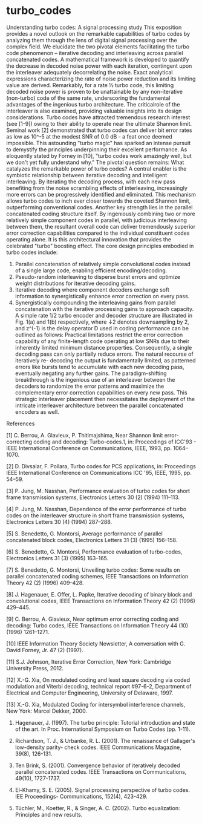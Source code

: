 # turbo_codes
Understanding turbo codes: A signal processing study
This exposition provides a novel outlook on the remarkable 
capabilities of turbo codes by analyzing them through the lens 
of digital signal processing over the complex field. We elucidate 
the two pivotal elements facilitating the turbo code 
phenomenon – iterative decoding and interleaving across 
parallel concatenated codes. A mathematical framework is 
developed to quantify the decrease in decoded noise power 
with each iteration, contingent upon the interleaver adequately 
decorrelating the noise. Exact analytical expressions 
characterizing the rate of noise power reduction and its limiting 
value are derived. Remarkably, for a rate ½ turbo code, this 
limiting decoded noise power is proven to be unattainable by 
any non-iterative (non-turbo) code of the same rate, 
underscoring the fundamental advantages of the ingenious 
turbo architecture. The criticalrole of the interleaver is also 
examined, providing valuable insights into its design 
considerations.
Turbo codes have attracted tremendous research interest 
(see [1-9]) owing to their ability to operate near the 
ultimate Shannon limit. Seminal work [2] demonstrated 
that turbo codes can deliver bit error rates as low as 10^-5 
at the modest SNR of 0.0 dB - a feat once deemed 
impossible. This astounding "turbo magic" has sparked an 
intense pursuit to demystify the principles underpinning 
their excellent performance. As eloquently stated by 
Forney in [10], "turbo codes work amazingly well, but we 
don't yet fully understand why." The pivotal question 
remains: What catalyzes the remarkable power of turbo 
codes?
A central enabler is the symbiotic relationship between 
iterative decoding and intelligent interleaving. By iterating 
the decoding process, with each new pass benefiting from 
the noise scrambling effects of interleaving, increasingly 
more errors can be progressively identified and eliminated. 
This mechanism allows turbo codes to inch ever closer 
towards the coveted Shannon limit, outperforming 
conventional codes. 
Another key strength lies in the parallel concatenated 
coding structure itself. By ingeniously combining two or more relatively simple component codes in parallel, with 
judicious interleaving between them, the resultant overall 
code can deliver tremendously superior error correction 
capabilities compared to the individual constituent codes 
operating alone. It is this architectural innovation that 
provides the celebrated "turbo" boosting effect.
The core design principles embodied in turbo codes 
include:
1) Parallel concatenation of relatively simple convolutional 
codes instead of a single large code, enabling efficient 
encoding/decoding.
2) Pseudo-random interleaving to disperse burst errors 
and optimize weight distributions for iterative decoding 
gains.
3) Iterative decoding where component decoders 
exchange soft information to synergistically enhance error 
correction on every pass.
4) Synergistically compounding the interleaving gains from 
parallel concatenation with the iterative processing gains 
to approach capacity. 
A simple rate 1/2 turbo encoder and decoder structure are 
illustrated in Fig. 1(a) and 1(b) respectively, where ↓2 
denotes downsampling by 2, and z^(-1) is the delay 
operator D used in coding performance can be outlined as 
follows:
Practical limitations restrict the error correction capability 
of any finite-length code operating at low SNRs due to their inherently limited minimum distance properties. 
Consequently, a single decoding pass can only partially 
reduce errors. The natural recourse of iteratively re-
decoding the output is fundamentally limited, as patterned 
errors like bursts tend to accumulate with each new 
decoding pass, eventually negating any further gains. The 
paradigm-shifting breakthrough is the ingenious use of an 
interleaver between the decoders to randomize the error 
patterns and maximize the complementary error correction 
capabilities on every new pass. This strategic interleaver 
placement then necessitates the deployment of the 
intricate interleaver architecture between the parallel 
concatenated encoders as well.

References

[1] C. Berrou, A. Glavieux, P. Thitimajshima, Near Shannon limit error-correcting coding and 
decoding: Turbo-codes.1, in: Proceedings of ICC'93 - IEEE International
Conference on Communications, IEEE, 1993, pp. 1064–1070.

[2] D. Divsalar, F. Pollara, Turbo codes for PCS applications, in: Proceedings IEEE International 
Conference on Communications ICC '95, IEEE, 1995, pp. 54–59.

[3] P. Jung, M. Nasshan, Performance evaluation of turbo codes for short frame transmission 
systems, Electronics Letters 30 (2) (1994) 111–113.

[4] P. Jung, M. Nasshan, Dependence of the error performance of turbo codes on the 
interleaver structure in short frame transmission systems, Electronics Letters 30
(4) (1994) 287–288.

[5] S. Benedetto, G. Montorsi, Average performance of parallel concatenated block codes, 
Electronics Letters 31 (3) (1995) 156–158.

[6] S. Benedetto, G. Montorsi, Performance evaluation of turbo-codes, Electronics Letters 31 (3) 
(1995) 163–165.

[7] S. Benedetto, G. Montorsi, Unveiling turbo codes: Some results on parallel concatenated 
coding schemes, IEEE Transactions on Information Theory 42 (2) (1996)
409–428.

[8] J. Hagenauer, E. Offer, L. Papke, Iterative decoding of binary block and convolutional codes, 
IEEE Transactions on Information Theory 42 (2) (1996) 429–445.

[9] C. Berrou, A. Glavieux, Near optimum error correcting coding and decoding: Turbo codes, 
IEEE Transactions on Information Theory 44 (10) (1996) 1261–1271.

[10] IEEE Information Theory Society Newsletter, A conversation with G. David Forney, Jr. 47 (2) 
(1997).

[11] S.J. Johnson, Iterative Error Correction, New York: Cambridge University Press, 2012.

[12] X.-G. Xia, On modulated coding and least square decoding via coded modulation and 
Viterbi decoding, technical report #97-6-2, Department of Electrical and
Computer Engineering, University of Delaware, 1997.

[13] X.-G. Xia, Modulated Coding for intersymbol interference channels, New York: Marcel 
Dekker, 2000.

1. Hagenauer, J. (1997). The turbo principle: Tutorial introduction and state of the art. In Proc. 
International Symposium on Turbo Codes (pp. 1-11).

2. Richardson, T. J., & Urbanke, R. L. (2001). The renaissance of Gallager's low-density parity-
check codes. IEEE Communications Magazine, 39(8), 126-131.

3. Ten Brink, S. (2001). Convergence behavior of iteratively decoded parallel concatenated 
codes. IEEE Transactions on Communications, 49(10), 1727-1737.

4. El-Khamy, S. E. (2005). Signal processing perspective of turbo codes. IEE Proceedings-
Communications, 152(4), 423-429.

5. Tüchler, M., Koetter, R., & Singer, A. C. (2002). Turbo equalization: Principles and new results. 

